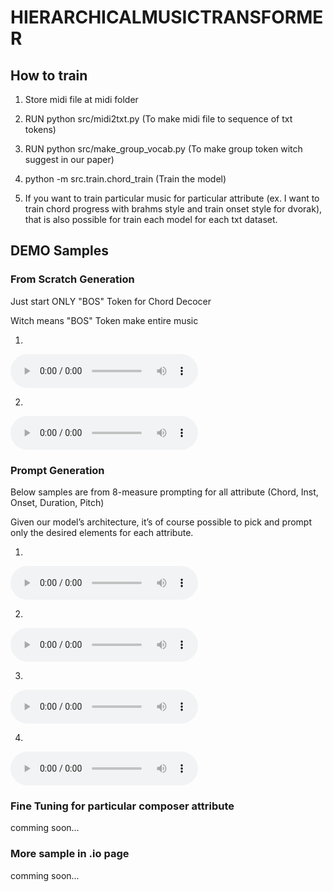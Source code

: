 # HIERARCHICALMUSICTRANSFORMER

## How to train


1. Store midi file at midi folder

2. RUN python src/midi2txt.py
(To make midi file to sequence of txt tokens)

3. RUN python src/make_group_vocab.py
(To make group token witch suggest in our paper)

4. python -m src.train.chord_train
(Train the model)

5. If you want to train particular music for particular attribute (ex. I want to train chord progress with brahms style and train onset style for dvorak), that is also possible for train each model for each txt dataset.

## DEMO Samples

### From Scratch Generation

Just start ONLY "BOS" Token for Chord Decocer

Witch means "BOS" Token make entire music


1. 

<audio controls>
  <source src="./demo/scratch/1.wav" type="audio/mpeg">
</audio>

2. 

<audio controls>
  <source src="./demo/scratch/2.wav" type="audio/mpeg">
</audio>

### Prompt Generation

Below samples are from 8-measure prompting for all attribute (Chord, Inst, Onset, Duration, Pitch)

Given our model’s architecture, it’s of course possible to pick and prompt only the desired elements for each attribute.

1. 

<audio controls>
  <source src="./demo/prompt/1.wav" type="audio/mpeg">
</audio>


2. 

<audio controls>
  <source src="./demo/prompt/2.wav" type="audio/mpeg">
</audio>

3. 

<audio controls>
  <source src="./demo/prompt/3.wav" type="audio/mpeg">
</audio>

4. 

<audio controls>
  <source src="./demo/prompt/4.wav" type="audio/mpeg">
</audio>

### Fine Tuning for particular composer attribute

comming soon...


### More sample in .io page

comming soon...
